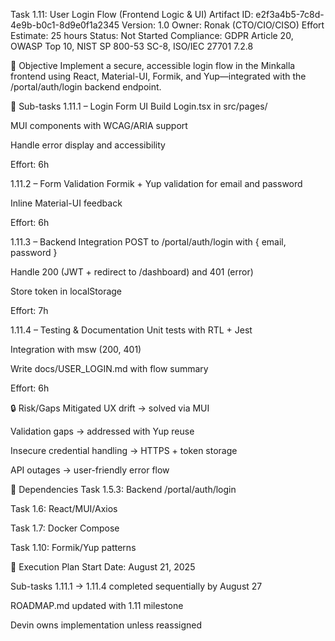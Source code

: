 Task 1.11: User Login Flow (Frontend Logic & UI)
Artifact ID: e2f3a4b5-7c8d-4e9b-b0c1-8d9e0f1a2345 Version: 1.0 Owner: Ronak (CTO/CIO/CISO) Effort Estimate: 25 hours Status: Not Started Compliance: GDPR Article 20, OWASP Top 10, NIST SP 800-53 SC-8, ISO/IEC 27701 7.2.8

🎯 Objective
Implement a secure, accessible login flow in the Minkalla frontend using React, Material-UI, Formik, and Yup—integrated with the /portal/auth/login backend endpoint.

🧱 Sub-tasks
1.11.1 – Login Form UI
Build Login.tsx in src/pages/

MUI components with WCAG/ARIA support

Handle error display and accessibility

Effort: 6h

1.11.2 – Form Validation
Formik + Yup validation for email and password

Inline Material-UI feedback

Effort: 6h

1.11.3 – Backend Integration
POST to /portal/auth/login with { email, password }

Handle 200 (JWT + redirect to /dashboard) and 401 (error)

Store token in localStorage

Effort: 7h

1.11.4 – Testing & Documentation
Unit tests with RTL + Jest

Integration with msw (200, 401)

Write docs/USER_LOGIN.md with flow summary

Effort: 6h

🔒 Risk/Gaps Mitigated
UX drift → solved via MUI

Validation gaps → addressed with Yup reuse

Insecure credential handling → HTTPS + token storage

API outages → user-friendly error flow

🔧 Dependencies
Task 1.5.3: Backend /portal/auth/login

Task 1.6: React/MUI/Axios

Task 1.7: Docker Compose

Task 1.10: Formik/Yup patterns

🚦 Execution Plan
Start Date: August 21, 2025

Sub-tasks 1.11.1 → 1.11.4 completed sequentially by August 27

ROADMAP.md updated with 1.11 milestone

Devin owns implementation unless reassigned